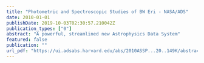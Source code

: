 ```yaml
---
title: "Photometric and Spectroscopic Studies of BW Eri - NASA/ADS"
date: 2010-01-01
publishDate: 2019-10-03T02:30:57.210042Z
publication_types: ["0"]
abstract: "A powerful, streamlined new Astrophysics Data System"
featured: false
publication: ""
url_pdf: "https://ui.adsabs.harvard.edu/abs/2010ASSP...20..149K/abstract"
---
```


